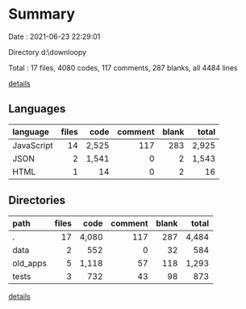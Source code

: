# Summary

Date : 2021-06-23 22:29:01

Directory d:\downloopy

Total : 17 files,  4080 codes, 117 comments, 287 blanks, all 4484 lines

[details](details.md)

## Languages
| language | files | code | comment | blank | total |
| :--- | ---: | ---: | ---: | ---: | ---: |
| JavaScript | 14 | 2,525 | 117 | 283 | 2,925 |
| JSON | 2 | 1,541 | 0 | 2 | 1,543 |
| HTML | 1 | 14 | 0 | 2 | 16 |

## Directories
| path | files | code | comment | blank | total |
| :--- | ---: | ---: | ---: | ---: | ---: |
| . | 17 | 4,080 | 117 | 287 | 4,484 |
| data | 2 | 552 | 0 | 32 | 584 |
| old_apps | 5 | 1,118 | 57 | 118 | 1,293 |
| tests | 3 | 732 | 43 | 98 | 873 |

[details](details.md)